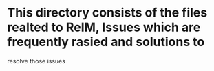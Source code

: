  # This directory consists of the files realted to ReIM, Issues which are frequently rasied and solutions to 
resolve those issues
